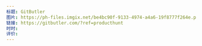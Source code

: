 ```yaml
---
标题: GitButler
图片: https://ph-files.imgix.net/be4bc90f-9133-4974-a4a6-19f8777f264e.png?auto=compress&codec=mozjpeg&cs=strip&auto=format&w=72&h=72&fit=crop&bg=0fff&dpr=1
链接: https://gitbutler.com/?ref=producthunt
时时: 
评价:
---
```


